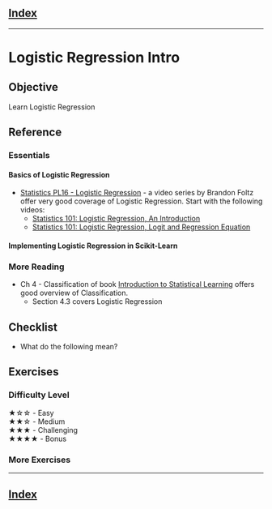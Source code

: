 ## [Index](../README.md) 

---

# Logistic Regression Intro

## Objective

Learn Logistic Regression

## Reference

### Essentials 

#### Basics of Logistic Regression

* [Statistics PL16 - Logistic Regression](https://www.youtube.com/playlist?list=PLIeGtxpvyG-JmBQ9XoFD4rs-b3hkcX7Uu)  - a video series by Brandon Foltz offer very good coverage of Logistic Regression.  Start with the following videos:
  - [Statistics 101: Logistic Regression, An Introduction](https://www.youtube.com/watch?v=zAULhNrnuL4&list=PLIeGtxpvyG-JmBQ9XoFD4rs-b3hkcX7Uu&index=1)
  - [Statistics 101: Logistic Regression, Logit and Regression Equation](https://www.youtube.com/watch?v=NmjT1_nClzg&list=PLIeGtxpvyG-JmBQ9XoFD4rs-b3hkcX7Uu&index=3)

#### Implementing Logistic Regression in Scikit-Learn


### More Reading

* Ch 4 - Classification of book [Introduction to Statistical Learning](http://faculty.marshall.usc.edu/gareth-james/ISL/) offers good overview of Classification.
  * Section 4.3 covers Logistic Regression


## Checklist

* What do the following mean?

## Exercises

### Difficulty Level

★☆☆  - Easy  
★★☆  - Medium  
★★★  - Challenging  
★★★★ - Bonus

### More Exercises


---

## [Index](../README.md)
